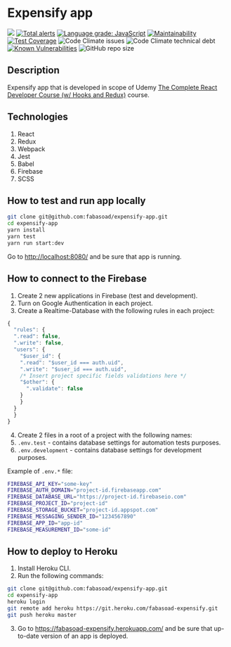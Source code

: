 # Expensify app

![](https://github.com/fabasoad/expensify-app/workflows/CI/badge.svg) [![Total alerts](https://img.shields.io/lgtm/alerts/g/fabasoad/expensify-app.svg?logo=lgtm&logoWidth=18)](https://lgtm.com/projects/g/fabasoad/expensify-app/alerts/) [![Language grade: JavaScript](https://img.shields.io/lgtm/grade/javascript/g/fabasoad/expensify-app.svg?logo=lgtm&logoWidth=18)](https://lgtm.com/projects/g/fabasoad/expensify-app/context:javascript) [![Maintainability](https://api.codeclimate.com/v1/badges/f383919b86a2fde12017/maintainability)](https://codeclimate.com/github/fabasoad/expensify-app/maintainability) [![Test Coverage](https://api.codeclimate.com/v1/badges/a99a88d28ad37a79dbf6/test_coverage)](https://codeclimate.com/github/codeclimate/codeclimate/test_coverage) ![Code Climate issues](https://img.shields.io/codeclimate/issues/fabasoad/expensify-app) ![Code Climate technical debt](https://img.shields.io/codeclimate/tech-debt/fabasoad/expensify-app) [![Known Vulnerabilities](https://snyk.io/test/github/fabasoad/expensify-app/badge.svg)](https://snyk.io/test/github/fabasoad/expensify-app) ![GitHub repo size](https://img.shields.io/github/repo-size/fabasoad/expensify-app)

## Description

Expensify app that is developed in scope of Udemy [The Complete React Developer Course (w/ Hooks and Redux)](https://www.udemy.com/course/react-2nd-edition/) course.

## Technologies

1. React
2. Redux
3. Webpack
4. Jest
5. Babel
6. Firebase
7. SCSS

## How to test and run app locally

```bash
git clone git@github.com:fabasoad/expensify-app.git
cd expensify-app
yarn install
yarn test
yarn run start:dev
```

Go to <http://localhost:8080/> and be sure that app is running.

## How to connect to the Firebase

1. Create 2 new applications in Firebase (test and development).
2. Turn on Google Authentication in each project.
3. Create a Realtime-Database with the following rules in each project:

```javascript
{
  "rules": {
  ".read": false,
  ".write": false,
  "users": {
    "$user_id": {
    ".read": "$user_id === auth.uid",
    ".write": "$user_id === auth.uid",
    /* Insert project specific fields validations here */
    "$other": {
      ".validate": false
    }
    }
  }
  }
}
```

4. Create 2 files in a root of a project with the following names:
1. `.env.test` - contains database settings for automation tests purposes.
2. `.env.development` - contains database settings for development purposes.

Example of `.env.*` file:

```bash
FIREBASE_API_KEY="some-key"
FIREBASE_AUTH_DOMAIN="project-id.firebaseapp.com"
FIREBASE_DATABASE_URL="https://project-id.firebaseio.com"
FIREBASE_PROJECT_ID="project-id"
FIREBASE_STORAGE_BUCKET="project-id.appspot.com"
FIREBASE_MESSAGING_SENDER_ID="1234567890"
FIREBASE_APP_ID="app-id"
FIREBASE_MEASUREMENT_ID="some-id"
```

## How to deploy to Heroku

1. Install Heroku CLI.
2. Run the following commands:

```bash
git clone git@github.com:fabasoad/expensify-app.git
cd expensify-app
heroku login
git remote add heroku https://git.heroku.com/fabasoad-expensify.git
git push heroku master
```

3. Go to <https://fabasoad-expensify.herokuapp.com/> and be sure that up-to-date version of an app is deployed.
